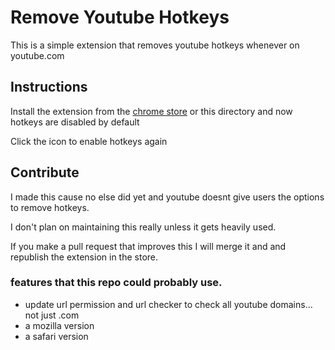 # Remove Youtube Hotkeys
This is a simple extension that removes youtube hotkeys whenever on youtube.com

## Instructions
Install the extension from the [chrome store](https://chrome.google.com/webstore/detail/remove-youtube-hotkeys/ajabfhplebocnmdcejfleginmigkhjdj?authuser=3) or this directory and now hotkeys are disabled by default

Click the icon to enable hotkeys again

## Contribute
I made this cause no else did yet and youtube doesnt give users the options to remove hotkeys.

I don't plan on maintaining this really unless it gets heavily used.

If you make a pull request that improves this I will merge it and and republish the extension in the store.


### features that this repo could probably use. 
- update url permission and url checker to check all youtube domains... not just .com
- a mozilla version 
- a safari version

